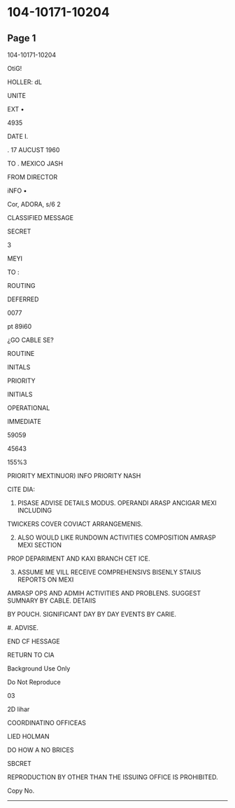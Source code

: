 # 104-10171-10204

## Page 1

104-10171-10204

OtiG!

HOLLER: dL

UNITE

EXT •

4935

DATE I.

. 17 AUCUST 1960

TO . MEXICO JASH

FROM DIRECTOR

iNFO •

Cor, ADORA, s/6 2

CLASSIFIED MESSAGE

SECRET

3

MEYI

TO :

ROUTING

DEFERRED

0077

pt 89i60

¿GO CABLE SE?

ROUTINE

INITALS

PRIORITY

INITIALS

OPERATIONAL

IMMEDIATE

59059

45643

155%3

PRIORITY MEXTINUOR) INFO PRIORITY NASH

CITE DIA:

1. PISASE ADVISE DETAILS MODUS. OPERANDI ARASP ANCIGAR MEXI INCLUDING

TWICKERS COVER COVIACT ARRANGEMENIS.

2. ALSO WOULD LIKE RUNDOWN ACTIVITIES COMPOSITION AMRASP MEXI SECTION

PROP DEPARIMENT AND KAXI BRANCH CET ICE.

3. ASSUME ME VILL RECEIVE COMPREHENSIVS BISENLY STAIUS REPORTS ON MEXI

AMRASP OPS AND ADMIH ACTIVITIES AND PROBLENS. SUGGEST SUMNARY BY CABLE. DETAIIS

BY POUCH. SIGNIFICANT DAY BY DAY EVENTS BY CARIE.

#. ADVISE.

END CF HESSAGE

RETURN TO CIA

Background Use Only

Do Not Reproduce

03

2D lihar

COORDINATINO OFFICEAS

LIED HOLMAN

DO HOW A NO BRICES

SBCRET

REPRODUCTION BY OTHER THAN THE ISSUING OFFICE IS PROHIBITED.

Copy No.

---

